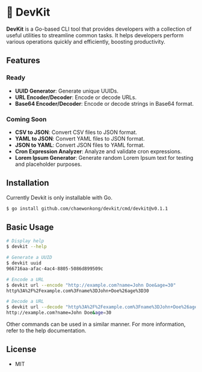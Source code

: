 # 🧰 DevKit

**DevKit** is a Go-based CLI tool that provides developers with a collection of useful utilities to streamline common tasks. It helps developers perform various operations quickly and efficiently, boosting productivity.

## Features

### Ready

- **UUID Generator**: Generate unique UUIDs.
- **URL Encoder/Decoder**: Encode or decode URLs.
- **Base64 Encoder/Decoder**: Encode or decode strings in Base64 format.


### Coming Soon

- **CSV to JSON**: Convert CSV files to JSON format.
- **YAML to JSON**: Convert YAML files to JSON format.
- **JSON to YAML**: Convert JSON files to YAML format.
- **Cron Expression Analyzer**: Analyze and validate cron expressions.
- **Lorem Ipsum Generator**: Generate random Lorem Ipsum text for testing and placeholder purposes.


## Installation
Currently Devkit is only installable with Go.

```bash
$ go install github.com/chaewonkong/devkit/cmd/devkit@v0.1.1
```

## Basic Usage

```bash
# Display help
$ devkit --help

# Generate a UUID
$ devkit uuid
966716aa-afac-4ac4-8805-5086d899509c

# Encode a URL
$ devkit url --encode "http://example.com?name=John Doe&age=30"
http%3A%2F%2Fexample.com%3Fname%3DJohn+Doe%26age%3D30

# Decode a URL
$ devkit url --decode "http%3A%2F%2Fexample.com%3Fname%3DJohn+Doe%26age%3D30"
http://example.com?name=John Doe&age=30
```

Other commands can be used in a similar manner. For more information, refer to the help documentation.

## License

- MIT